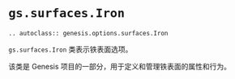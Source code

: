 # `gs.surfaces.Iron`

```{eval-rst}  
.. autoclass:: genesis.options.surfaces.Iron
```

`gs.surfaces.Iron` 类表示铁表面选项。

该类是 Genesis 项目的一部分，用于定义和管理铁表面的属性和行为。
